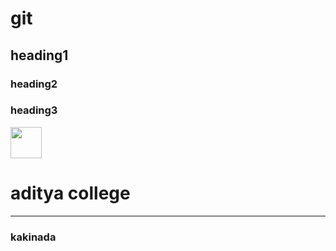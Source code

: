 # git
## heading1
### heading2
### heading3

<html>
  <head>
        <title>my webpage</title>
  </head>
  <body>
        <img src="" width=50px height=50px>
        <h1>aditya college</h1>
        <hr>
        <h3>kakinada</h1>
   </body>
</html>
